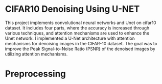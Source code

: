 # CIFAR10 Denoising Using U-NET
This project implements convolutional neural networks and Unet on cifar10 dataset. It includes four parts, where the accuracy is increased through various techniques, and attention mechanisms are used to enhance the Unet network.
I implemented a U-Net architecture with attention mechanisms for denoising images in the CIFAR-10 dataset. The goal was to improve the Peak Signal-to-Noise Ratio (PSNR) of the denoised images by utilizing attention mechanisms.

# Preprocessing
